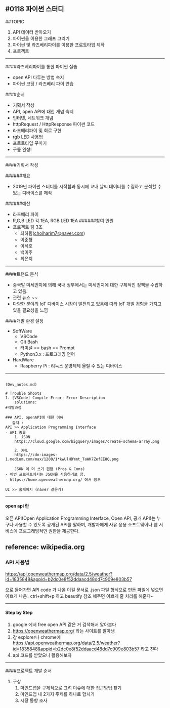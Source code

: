 #0118 파이썬 스터디 
-------------------
##TOPIC
1. API 데이터 받아오기
2. 파이썬을 이용한 그래프 그리기
3. 파이썬 및 라즈베리파이를 이용한 프로토타입 제작
4. 프로젝트 
-----------------
####라즈베리파이를 통한 파이썬 실습
- open API 다루는 방법 숙지
- 파이썬 코딩 / 라즈베리 파이 연습

####순서 
- 기획서 작성 
- API, open API에 대한 개념 숙지
- 인터넷, 네트워크 개념 
- httpRequest / HttpResponse 파이썬 코드
- 라즈베리파이 및 회로 구현
- rgb LED 사용법
- 프로토타입 꾸미기 
- 구름 완성! 
- -----------
  
####기획서 작성

######개요 

- 2019년 파이썬 스터디를 시작함과 동시에 교내 날씨 데이터를 수집하고 분석할 수 있는 디바이스를 제작 

######예산
- 라즈베리 파이 
- R,G,B LED 각 1EA, RGB LED 1EA
######참여 인원
- 프로젝트 팀 3조 
  - 최하림(choiharim7@naver.com)
  - 이준형
  - 이석호
  - 백이주
  - 최은지

-------------

####트랜드 분석

- 중국발 미세먼지에 의해 국내 정부에서는 미세먼지에 대한 구체적인 정책을 수립하고 있음.
- 관련 뉴스 ~~
- 다양한 분야의 IoT 디바이스 시장이 발전되고 있음에 따라 IoT 개발 경험을 가지고 있을 필요성을 느낌

####개발 환경 설정
- SoftWare
  - VSCode
  - Git Bash
  - 터미널 == bash == Prompt
  - Python3.x : 프로그래밍 언어 
- HardWare
  - Raspberry Pi : 리눅스 운영체제 올릴 수 있는 디바이스 

-----
```

(Dev_notes.md)

# Trouble Shoots
1. [VSCode] Compile Error: Error Description
    solutions:
#개발과정

### API, openAPI에 대한 이해
   출처 :
API >> Application Programming Interface
- API 종류
    1. JSON
    https://cloud.google.com/bigquery/images/create-schema-array.png

    2. XML 
    https://cdn-images-1.medium.com/max/1200/1*kwUlHDYmt_TaWK7ZefEE8Q.png

    JSON 이 더 쓰기 편함 (Pros & Cons)
- 이번 프로젝트에서는 JSON을 사용하기로 함.
- https://home.openweathermap.org/ 에서 참조 

UI >> 홈페이지 (naver 같은거)

   ``` 
--------
#### open api 란
오픈 API(Open Application Programming Interface, Open API, 공개 API)는 누구나 사용할 수 있도록 공개된 API를 말하며, 개발자에게 사유 응용 소프트웨어나 웹 서비스에 프로그래밍적인 권한을 제공한다.

reference: wikipedia.org
--------------
### API 사용법

https://api.openweathermap.org/data/2.5/weather?id=1835848&appid=b2dc0e8f52ddaacd48dd7c909e803b57

으로 들어가면 API code 가 나옴
이걸 문서로 .json 파일 형식으로 만든 파일에 넣으면 이쁘게 나옴_ ctrl+shift+p 하고 beautify 참조 해주면 이쁘게 줄 처리를 해준다~

------------------------

#### Step by Step 

1. google 에서 free open API 같은 거 검색해서 알아본다 
2. https://openweathermap.org/ 라는 사이트를 알아냄
3. 걍 explorer나 chrome에 https://api.openweathermap.org/data/2.5/weather?id=1835848&appid=b2dc0e8f52ddaacd48dd7c909e803b57 라고 친다 
4. api 코드를 받았으니 활용해보자 

-----------------

####프로젝트 개발 순서

1. 구상
    1. 마인드맵을 구체적으로 그려 이슈에 대한 접근방법 찾기
    11. 마인드맵 내 2가지 주제를 하나로 합치기
    111. 시장 동향 조사 
   